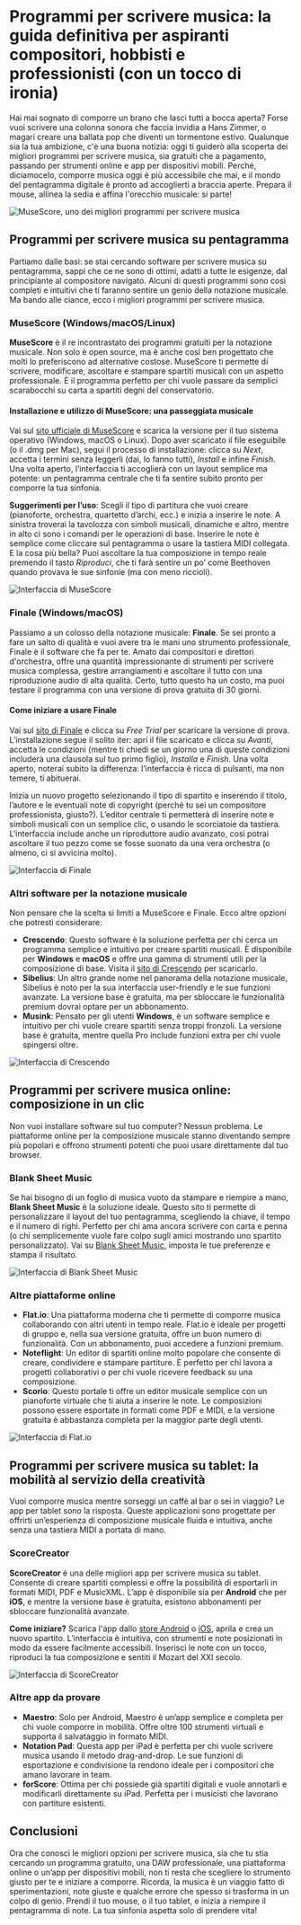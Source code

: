 # Programmi per scrivere musica: la guida definitiva per aspiranti compositori, hobbisti e professionisti (con un tocco di ironia)

Hai mai sognato di comporre un brano che lasci tutti a bocca aperta? Forse vuoi scrivere una colonna sonora che faccia invidia a Hans Zimmer, o magari creare una ballata pop che diventi un tormentone estivo. Qualunque sia la tua ambizione, c'è una buona notizia: oggi ti guiderò alla scoperta dei migliori programmi per scrivere musica, sia gratuiti che a pagamento, passando per strumenti online e app per dispositivi mobili. Perché, diciamocelo, comporre musica oggi è più accessibile che mai, e il mondo del pentagramma digitale è pronto ad accoglierti a braccia aperte. Prepara il mouse, allinea la sedia e affina l'orecchio musicale: si parte!

![MuseScore, uno dei migliori programmi per scrivere musica](/guide-img/output/485ccb7f.jpg)

## Programmi per scrivere musica su pentagramma

Partiamo dalle basi: se stai cercando software per scrivere musica su pentagramma, sappi che ce ne sono di ottimi, adatti a tutte le esigenze, dal principiante al compositore navigato. Alcuni di questi programmi sono così completi e intuitivi che ti faranno sentire un genio della notazione musicale. Ma bando alle ciance, ecco i migliori programmi per scrivere musica.

### MuseScore (Windows/macOS/Linux)

**MuseScore** è il re incontrastato dei programmi gratuiti per la notazione musicale. Non solo è open source, ma è anche così ben progettato che molti lo preferiscono ad alternative costose. MuseScore ti permette di scrivere, modificare, ascoltare e stampare spartiti musicali con un aspetto professionale. È il programma perfetto per chi vuole passare da semplici scarabocchi su carta a spartiti degni del conservatorio.

#### Installazione e utilizzo di MuseScore: una passeggiata musicale

Vai sul [sito ufficiale di MuseScore](https://musescore.org/it) e scarica la versione per il tuo sistema operativo (Windows, macOS o Linux). Dopo aver scaricato il file eseguibile (o il .dmg per Mac), segui il processo di installazione: clicca su *Next*, accetta i termini senza leggerli (dai, lo fanno tutti), *Install* e infine *Finish*. Una volta aperto, l’interfaccia ti accoglierà con un layout semplice ma potente: un pentagramma centrale che ti fa sentire subito pronto per comporre la tua sinfonia.

**Suggerimenti per l’uso**: Scegli il tipo di partitura che vuoi creare (pianoforte, orchestra, quartetto d’archi, ecc.) e inizia a inserire le note. A sinistra troverai la tavolozza con simboli musicali, dinamiche e altro, mentre in alto ci sono i comandi per le operazioni di base. Inserire le note è semplice come cliccare sul pentagramma o usare la tastiera MIDI collegata. E la cosa più bella? Puoi ascoltare la tua composizione in tempo reale premendo il tasto *Riproduci*, che ti farà sentire un po’ come Beethoven quando provava le sue sinfonie (ma con meno riccioli).

![Interfaccia di MuseScore](/guide-img/output/485ccb7f.jpg)

### Finale (Windows/macOS)

Passiamo a un colosso della notazione musicale: **Finale**. Se sei pronto a fare un salto di qualità e vuoi avere tra le mani uno strumento professionale, Finale è il software che fa per te. Amato dai compositori e direttori d'orchestra, offre una quantità impressionante di strumenti per scrivere musica complessa, gestire arrangiamenti e ascoltare il tutto con una riproduzione audio di alta qualità. Certo, tutto questo ha un costo, ma puoi testare il programma con una versione di prova gratuita di 30 giorni.

#### Come iniziare a usare Finale

Vai sul [sito di Finale](https://www.finalemusic.com) e clicca su *Free Trial* per scaricare la versione di prova. L’installazione segue il solito iter: apri il file scaricato e clicca su *Avanti*, accetta le condizioni (mentre ti chiedi se un giorno una di queste condizioni includerà una clausola sul tuo primo figlio), *Installa* e *Finish*. Una volta aperto, noterai subito la differenza: l’interfaccia è ricca di pulsanti, ma non temere, ti abituerai.

Inizia un nuovo progetto selezionando il tipo di spartito e inserendo il titolo, l’autore e le eventuali note di copyright (perché tu sei un compositore professionista, giusto?). L’editor centrale ti permetterà di inserire note e simboli musicali con un semplice clic, o usando le scorciatoie da tastiera. L'interfaccia include anche un riproduttore audio avanzato, così potrai ascoltare il tuo pezzo come se fosse suonato da una vera orchestra (o almeno, ci si avvicina molto).

![Interfaccia di Finale](/guide-img/output/13ee5359.jpg)

### Altri software per la notazione musicale

Non pensare che la scelta si limiti a MuseScore e Finale. Ecco altre opzioni che potresti considerare:

- **Crescendo**: Questo software è la soluzione perfetta per chi cerca un programma semplice e intuitivo per creare spartiti musicali. È disponibile per **Windows** e **macOS** e offre una gamma di strumenti utili per la composizione di base. Visita il [sito di Crescendo](https://www.nchsoftware.com/notation/it/index.html) per scaricarlo.
- **Sibelius**: Un altro grande nome nel panorama della notazione musicale, Sibelius è noto per la sua interfaccia user-friendly e le sue funzioni avanzate. La versione base è gratuita, ma per sbloccare le funzionalità premium dovrai optare per un abbonamento.
- **Musink**: Pensato per gli utenti **Windows**, è un software semplice e intuitivo per chi vuole creare spartiti senza troppi fronzoli. La versione base è gratuita, mentre quella Pro include funzioni extra per chi vuole spingersi oltre.

![Interfaccia di Crescendo](/guide-img/output/9cb939fc.jpg)

## Programmi per scrivere musica online: composizione in un clic

Non vuoi installare software sul tuo computer? Nessun problema. Le piattaforme online per la composizione musicale stanno diventando sempre più popolari e offrono strumenti potenti che puoi usare direttamente dal tuo browser.

### Blank Sheet Music

Se hai bisogno di un foglio di musica vuoto da stampare e riempire a mano, **Blank Sheet Music** è la soluzione ideale. Questo sito ti permette di personalizzare il layout del tuo pentagramma, scegliendo la chiave, il tempo e il numero di righi. Perfetto per chi ama ancora scrivere con carta e penna (o chi semplicemente vuole fare colpo sugli amici mostrando uno spartito personalizzato). Vai su [Blank Sheet Music](https://www.blanksheetmusic.net), imposta le tue preferenze e stampa il risultato.

![Interfaccia di Blank Sheet Music](/guide-img/output/10e83a78.jpg)

### Altre piattaforme online

- **Flat.io**: Una piattaforma moderna che ti permette di comporre musica collaborando con altri utenti in tempo reale. Flat.io è ideale per progetti di gruppo e, nella sua versione gratuita, offre un buon numero di funzionalità. Con un abbonamento, puoi accedere a funzioni premium.
- **Noteflight**: Un editor di spartiti online molto popolare che consente di creare, condividere e stampare partiture. È perfetto per chi lavora a progetti collaborativi o per chi vuole ricevere feedback su una composizione.
- **Scorio**: Questo portale ti offre un editor musicale semplice con un pianoforte virtuale che ti aiuta a inserire le note. Le composizioni possono essere esportate in formati come PDF e MIDI, e la versione gratuita è abbastanza completa per la maggior parte degli utenti.

![Interfaccia di Flat.io](/guide-img/output/8fedb4f.jpg)

## Programmi per scrivere musica su tablet: la mobilità al servizio della creatività

Vuoi comporre musica mentre sorseggi un caffè al bar o sei in viaggio? Le app per tablet sono la risposta. Queste applicazioni sono progettate per offrirti un’esperienza di composizione musicale fluida e intuitiva, anche senza una tastiera MIDI a portata di mano.

### ScoreCreator

**ScoreCreator** è una delle migliori app per scrivere musica su tablet. Consente di creare spartiti complessi e offre la possibilità di esportarli in formati MIDI, PDF e MusicXML. L’app è disponibile sia per **Android** che per **iOS**, e mentre la versione base è gratuita, esistono abbonamenti per sbloccare funzionalità avanzate.

**Come iniziare?** Scarica l'app dallo [store Android](https://play.google.com/store/apps/details?id=com.sc.scorecreator&hl=it&gl=IT) o [iOS](https://apps.apple.com/it/app/score-creator-compose-music/id627486149), aprila e crea un nuovo spartito. L’interfaccia è intuitiva, con strumenti e note posizionati in modo da essere facilmente accessibili. Inserisci le note con un tocco, riproduci la tua composizione e sentiti il Mozart del XXI secolo.

![Interfaccia di ScoreCreator](/guide-img/output/5c037c6a.jpg)

### Altre app da provare

- **Maestro**: Solo per Android, Maestro è un’app semplice e completa per chi vuole comporre in mobilità. Offre oltre 100 strumenti virtuali e supporta il salvataggio in formato MIDI.
- **Notation Pad**: Questa app per iPad è perfetta per chi vuole scrivere musica usando il metodo drag-and-drop. Le sue funzioni di esportazione e condivisione la rendono ideale per i compositori che amano lavorare in team.
- **forScore**: Ottima per chi possiede già spartiti digitali e vuole annotarli e modificarli direttamente su iPad. Perfetta per i musicisti che lavorano con partiture esistenti.

## Conclusioni

Ora che conosci le migliori opzioni per scrivere musica, sia che tu stia cercando un programma gratuito, una DAW professionale, una piattaforma online o un’app per dispositivi mobili, non ti resta che scegliere lo strumento giusto per te e iniziare a comporre. Ricorda, la musica è un viaggio fatto di sperimentazioni, note giuste e qualche errore che spesso si trasforma in un colpo di genio. Prendi il tuo mouse, o il tuo tablet, e inizia a riempire il pentagramma di note. La tua sinfonia aspetta solo di prendere vita!
